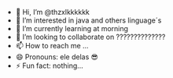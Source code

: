 - 👋 Hi, I’m @thzxlkkkkkk
- 👀 I’m interested in java and others linguage´s
- 🌱 I’m currently learning at morning
- 💞️ I’m looking to collaborate on ??????????????
- 📫 How to reach me ...
- 😄 Pronouns: ele delas   😎
- ⚡ Fun fact: nothing...

<!---
thzxlkkkkkk/thzxlkkkkkk is a ✨ special ✨ repository because its `README.md` (this file) appears on your GitHub profile.
You can click the Preview link to take a look at your changes.
--->
